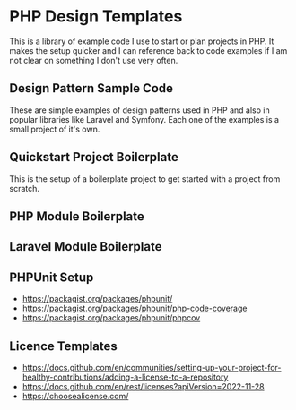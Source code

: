 # PHP Design Templates

This is a library of example code I use to start or plan projects in PHP.
It makes the setup quicker and I can reference back to code examples if I am not clear on something I don't use very often.

## Design Pattern Sample Code

These are simple examples of design patterns used in PHP and also in popular libraries like Laravel and Symfony. Each one of the examples is a small project of it's own.

## Quickstart Project Boilerplate

This is the setup of a boilerplate project to get started with a project from scratch.

## PHP Module Boilerplate

## Laravel Module Boilerplate

## PHPUnit Setup

- <https://packagist.org/packages/phpunit/>
- <https://packagist.org/packages/phpunit/php-code-coverage>
- <https://packagist.org/packages/phpunit/phpcov>

## Licence Templates

- <https://docs.github.com/en/communities/setting-up-your-project-for-healthy-contributions/adding-a-license-to-a-repository>
- <https://docs.github.com/en/rest/licenses?apiVersion=2022-11-28>
- <https://choosealicense.com/>
